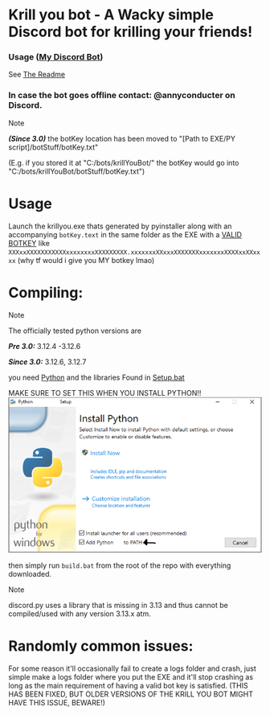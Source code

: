 # Krill you bot - A Wacky simple Discord bot for krilling your friends!

### Usage ([My Discord Bot](https://discord.com/oauth2/authorize?client_id=1262532595770589214&permissions=292057852928&integration_type=0&scope=bot))

See [The Readme](readmes/discord_readme.md)

### In case the bot goes offline contact: @annyconducter on Discord.

> [!NOTE]
> ***(Since 3.0)*** the botKey location has been moved to "[Path to EXE/PY script]/botStuff/botKey.txt"
>
> (E.g. if you stored it at "C:/bots/krillYouBot/" the botKey would go into "C:/bots/krillYouBot/botStuff/botKey.txt")

# Usage

Launch the krillyou.exe thats generated by pyinstaller along with an accompanying `botKey.text` in the same folder as the EXE with a [VALID BOTKEY](https://discord.com/developers/docs/quick-start/getting-started)
like `XXXxxXXXXXXXXXXXxxxxxxxxXXXXXXXXX.xxxxxxxXXxxxXXXXXXXxxxxxxxXXXXxxXXxxxx` (why tf would i give you MY botkey lmao)

# Compiling:

> [!NOTE]
> The officially tested python versions are
>
> ***Pre 3.0:*** 3.12.4 -3.12.6
>
> ***Since 3.0:*** 3.12.6, 3.12.7

you need [Python](https://www.python.org/downloads/) and the libraries Found in [Setup.bat](setup.bat)

MAKE SURE TO SET THIS WHEN YOU INSTALL PYTHON!! ![](docs/IMPORTANT.png)

then simply run `build.bat` from the root of the repo with everything downloaded.

> [!NOTE]
>
> discord.py uses a library that is missing in 3.13 and thus cannot be compiled/used with any version 3.13.x atm.

# Randomly common issues:

For some reason it'll occasionally fail to create a logs folder and crash, just simple make a logs folder where you put the EXE and it'll stop crashing as long as the main requirement of having a valid bot key is satisfied. (THIS HAS BEEN FIXED, BUT OLDER VERSIONS OF THE KRILL YOU BOT MIGHT HAVE THIS ISSUE, BEWARE!)
